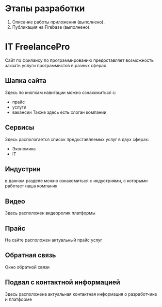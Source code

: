 # Этапы разработки

1. Описание работы приложения (выполнено).
2. Публикация на Firebase (выполнено).

# IT FreelancePro
Сайт по фрилансу по программированию предоставляет возможность закзать услуги программистов в разных сферах
## Шапка сайта
Здесь по кнопкам навигации можно ознакомиться с:
+ прайс
+ услуги
+ вакансии
Также здесь есть слоган компании
## Сервисы
Здесь распологается список предоставляемых услуг в двух сферах: 
+ Экономика 
+ IT
## Индустрии 
в данном разделе можно ознакомиться с индустриями, с которыми работает наша компания
## Видео 
Здесь расположен видеоролик платформы
## Прайс 
На сайте расположен актуальный прайс услуг 
## Обратная связь 
Окно обратной связи
## Подвал с контактной информацией
Здесь расположена актуальная контактная информация о разработчике и платформе

